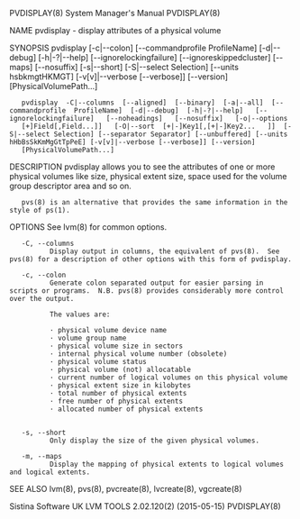 PVDISPLAY(8)                                                                               System Manager's Manual                                                                               PVDISPLAY(8)



NAME
       pvdisplay - display attributes of a physical volume

SYNOPSIS
       pvdisplay  [-c|--colon]  [--commandprofile  ProfileName]  [-d|--debug]  [-h|-?|--help]  [--ignorelockingfailure]  [--ignoreskippedcluster]  [--maps] [--nosuffix] [-s|--short] [-S|--select Selection]
       [--units hsbkmgtHKMGT] [-v[v]|--verbose [--verbose]] [--version] [PhysicalVolumePath...]

       pvdisplay  -C|--columns  [--aligned]  [--binary]  [-a|--all]  [--commandprofile  ProfileName]  [-d|--debug]  [-h|-?|--help]   [--ignorelockingfailure]   [--noheadings]   [--nosuffix]   [-o|--options
       [+]Field[,Field...]]   [-O|--sort  [+|-]Key1[,[+|-]Key2...   ]]  [-S|--select Selection] [--separator Separator] [--unbuffered] [--units hHbBsSkKmMgGtTpPeE] [-v[v]|--verbose [--verbose]] [--version]
       [PhysicalVolumePath...]

DESCRIPTION
       pvdisplay allows you to see the attributes of one or more physical volumes like size, physical extent size, space used for the volume group descriptor area and so on.

       pvs(8) is an alternative that provides the same information in the style of ps(1).

OPTIONS
       See lvm(8) for common options.

       -C, --columns
              Display output in columns, the equivalent of pvs(8).  See pvs(8) for a description of other options with this form of pvdisplay.

       -c, --colon
              Generate colon separated output for easier parsing in scripts or programs.  N.B. pvs(8) provides considerably more control over the output.

              The values are:

              · physical volume device name
              · volume group name
              · physical volume size in sectors
              · internal physical volume number (obsolete)
              · physical volume status
              · physical volume (not) allocatable
              · current number of logical volumes on this physical volume
              · physical extent size in kilobytes
              · total number of physical extents
              · free number of physical extents
              · allocated number of physical extents


       -s, --short
              Only display the size of the given physical volumes.

       -m, --maps
              Display the mapping of physical extents to logical volumes and logical extents.

SEE ALSO
       lvm(8), pvs(8), pvcreate(8), lvcreate(8), vgcreate(8)



Sistina Software UK                                                                   LVM TOOLS 2.02.120(2) (2015-05-15)                                                                         PVDISPLAY(8)
